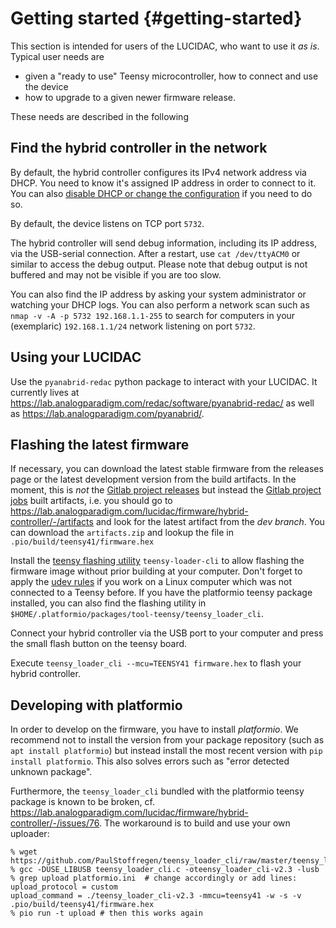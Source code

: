 # Getting started                                              {#getting-started}

This section is intended for users of the LUCIDAC, who want to use it *as is*. Typical user
needs are

* given a "ready to use" Teensy microcontroller, how to connect and use the device
* how to upgrade to a given newer firmware release.

These needs are described in the following

## Find the hybrid controller in the network

By default, the hybrid controller configures its IPv4 network address via DHCP.
You need to know it's assigned IP address in order to connect to it. You can also
[disable DHCP or change the configuration](networking.md) if you need to do so.

By default, the device listens on TCP port `5732`.

The hybrid controller will send debug information, including its IP address,
via the USB-serial connection.
After a restart, use `cat /dev/ttyACM0` or similar to access the debug output.
Please note that debug output is not buffered and may not be visible if you are too slow.

You can also find the IP address by asking your system administrator
or watching your DHCP logs. You can also perform a network scan such as 
`nmap -v -A -p 5732 192.168.1.1-255` to search for computers in your (exemplaric)
`192.168.1.1/24` network listening on port `5732`.

## Using your LUCIDAC

Use the `pyanabrid-redac` python package to interact with your LUCIDAC. It currently lives
at https://lab.analogparadigm.com/redac/software/pyanabrid-redac/
as well as https://lab.analogparadigm.com/pyanabrid/. 

##  Flashing the latest firmware

If necessary, you can download the latest stable firmware from the releases page
or the latest development version from the build artifacts.
In the moment, this is *not* the [Gitlab project releases](https://lab.analogparadigm.com/lucidac/firmware/hybrid-controller/-/releases)
but instead the [Gitlab project jobs](https://lab.analogparadigm.com/lucidac/firmware/hybrid-controller/-/jobs) built
artifacts, i.e. you should go to https://lab.analogparadigm.com/lucidac/firmware/hybrid-controller/-/artifacts
and look for the latest artifact from the *dev branch*. You can download
the `artifacts.zip` and lookup the file in `.pio/build/teensy41/firmware.hex`

Install the [teensy flashing utility](https://www.pjrc.com/teensy/loader_cli.html)
`teensy-loader-cli` to allow flashing the firmware image without prior building at your computer.
Don't forget to apply the [udev rules](https://www.pjrc.com/teensy/00-teensy.rules) if
you work on a Linux computer which was not connected to a Teensy before.
If you have the platformio teensy package installed, you can also find the flashing utility in `$HOME/.platformio/packages/tool-teensy/teensy_loader_cli`.

Connect your hybrid controller via the USB port to your computer
and press the small flash button on the teensy board.

Execute `teensy_loader_cli --mcu=TEENSY41 firmware.hex` to flash your hybrid controller.

## Developing with platformio

In order to develop on the firmware, you have to install *platformio*. We recommend not to install
the version from your package repository (such as `apt install platformio`) but instead install the
most recent version with `pip install platformio`. This also solves errors such as
"error detected unknown package".

Furthermore, the `teensy_loader_cli` bundled with the platformio teensy package is known to be
broken, cf. https://lab.analogparadigm.com/lucidac/firmware/hybrid-controller/-/issues/76.
The workaround is to build and use your own uploader:

```
% wget https://github.com/PaulStoffregen/teensy_loader_cli/raw/master/teensy_loader_cli.c
% gcc -DUSE_LIBUSB teensy_loader_cli.c -oteensy_loader_cli-v2.3 -lusb
% grep upload platformio.ini  # change accordingly or add lines:
upload_protocol = custom
upload_command = ./teensy_loader_cli-v2.3 -mmcu=teensy41 -w -s -v .pio/build/teensy41/firmware.hex
% pio run -t upload # then this works again
```